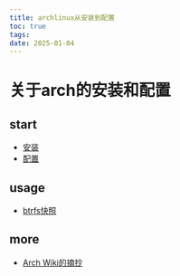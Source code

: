 ```yaml
---
title: archlinux从安装到配置
toc: true
tags: 
date: 2025-01-04
---
```

# 关于arch的安装和配置
## start
- [安装](/wiki/code/arch/archinstall)
- [配置](/wiki/code/arch/archpostinstall)
## usage
- [btrfs快照](/wiki/code/linux/btrfs)
## more
- [Arch Wiki的摘抄](/wiki/code/arch/archwiki)
